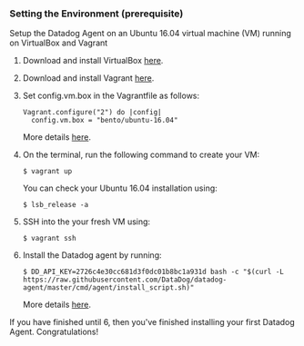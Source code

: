 ### Setting the Environment (prerequisite)

Setup the Datadog Agent on an Ubuntu 16.04 virtual machine (VM) running on VirtualBox and Vagrant

1. Download and install VirtualBox [here](https://www.virtualbox.org/).
2. Download and install Vagrant [here](https://www.vagrantup.com/docs/installation/).
3. Set config.vm.box in the Vagrantfile as follows:
    ```
    Vagrant.configure("2") do |config|
      config.vm.box = "bento/ubuntu-16.04"
    ```
    More details [here](https://app.vagrantup.com/bento/boxes/ubuntu-16.04).

4. On the terminal, run the following command to create your VM:
    ```
    $ vagrant up
    ```
    You can check your Ubuntu 16.04 installation using:
    ```
    $ lsb_release -a
    ```

5. SSH into the your fresh VM using:
    ```
    $ vagrant ssh
    ```

6. Install the Datadog agent by running:
    ```
    $ DD_API_KEY=2726c4e30cc681d3f0dc01b8bc1a931d bash -c "$(curl -L https://raw.githubusercontent.com/DataDog/datadog-agent/master/cmd/agent/install_script.sh)"
    ```
    More details [here](https://app.datadoghq.com/account/settings#agent/ubuntu).

If you have finished until 6, then you've finished installing your first Datadog Agent. Congratulations!